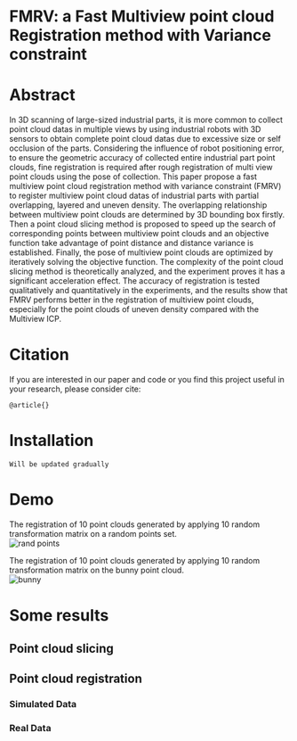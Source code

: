 # FMRV: a Fast Multiview point cloud Registration method with Variance constraint




# Abstract
In 3D scanning of large-sized industrial parts, it is more common to collect point cloud datas in multiple views by using industrial robots with 3D sensors to obtain complete point cloud datas due to excessive size or self occlusion of the parts. Considering the influence of robot positioning error, to ensure the geometric accuracy of collected entire industrial part point clouds, fine registration is required after rough registration of multi view point clouds using the pose of collection. This paper propose a fast multiview point cloud registration method with variance constraint (FMRV) to register multiview point cloud datas of industrial parts with partial overlapping, layered and uneven density. The overlapping relationship between multiview point clouds are determined by 3D bounding box firstly. Then a point cloud slicing method is proposed to speed up the search of corresponding points between multiview point clouds and an objective function take advantage of point distance and distance variance is established. Finally, the pose of multiview point clouds are optimized by iteratively solving the objective function. The complexity of the point cloud slicing method is theoretically analyzed, and the experiment proves it has a significant acceleration effect. The accuracy of registration is tested qualitatively and quantitatively in the experiments, and the results show that FMRV performs better in the registration of multiview point clouds, especially for the point clouds of uneven density compared with the Multiview ICP.


# Citation
If you are interested in our paper and code or you find this project useful in your research, please consider cite:<br>
```
@article{}
```


# Installation
```
Will be updated gradually
```

# Demo
The registration of 10 point clouds generated by applying 10 random transformation matrix on a random points set.<br>
![rand points](https://user-images.githubusercontent.com/39451786/201472756-26019800-e315-4aa6-8077-c6bb33d8584f.gif)

The registration of 10 point clouds generated by applying 10 random transformation matrix on the bunny point cloud.<br>
![bunny](https://user-images.githubusercontent.com/39451786/201472794-94980055-c079-4de3-a136-00c09673f7d0.gif)

# Some results
## Point cloud slicing




## Point cloud registration


###  Simulated Data

### Real Data




